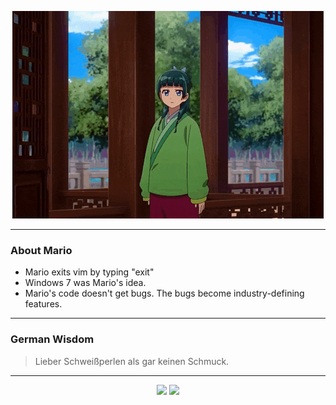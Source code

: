 <p align="center">
  <img src="assets/maomao.gif" />
</p>

---

### About Mario
- Mario exits vim by typing "exit"
- Windows 7 was Mario's idea.
- Mario's code doesn't get bugs. The bugs become industry-defining features.

---

### German Wisdom
> Lieber Schweißperlen als gar keinen Schmuck.

---

<p align="center">
  <a>
    <img height="180em" src="https://github-readme-stats-eight-theta.vercel.app/api?username=Torfkopp&show_icons=true&theme=dark&include_all_commits=true&count_private=true"/>
  </a>
  <a href="https://github.com/Torfkopp?tab=repositories">
    <img height="180em" src="https://github-readme-stats-eight-theta.vercel.app/api/top-langs/?username=torfkopp&layout=compact&theme=dark&langs_count=8&hide=java"/>
  </a>
</p>
